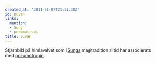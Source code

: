 ```yaml
---
created_at: '2011-01-07T21:51:30Z'
id: Duvan
links:
  mention:
  - Sung
  - pneumotropi
title: Duvan
---
```


Stjärnbild på himlavalvet som i [Sungs] magitradition alltid har associerats med [pneumotropin].

  [Sungs]: Sung
  [pneumotropin]: pneumotropi